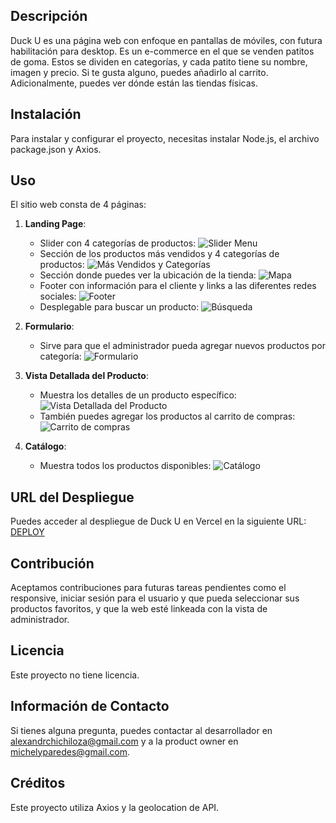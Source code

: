 ## Descripción
Duck U es una página web con enfoque en pantallas de móviles, con futura habilitación para desktop. Es un e-commerce en el que se venden patitos de goma. Estos se dividen en categorías, y cada patito tiene su nombre, imagen y precio. Si te gusta alguno, puedes añadirlo al carrito. Adicionalmente, puedes ver dónde están las tiendas físicas.  

## Instalación
Para instalar y configurar el proyecto, necesitas instalar Node.js, el archivo package.json y Axios.   

## Uso
El sitio web consta de 4 páginas:

1. **Landing Page**:
   - Slider con 4 categorías de productos: ![Slider Menu](https://raw.githubusercontent.com/project-assigments-p2-singulaars/ecommerce_duck_U/main/assets/screensReadme/sliderMenu.png)  
   - Sección de los productos más vendidos y 4 categorías de productos: ![Más Vendidos y Categorías](https://raw.githubusercontent.com/project-assigments-p2-singulaars/ecommerce_duck_U/main/assets/screensReadme/másvendidos+categorias.png)  
   - Sección donde puedes ver la ubicación de la tienda: ![Mapa](https://raw.githubusercontent.com/project-assigments-p2-singulaars/ecommerce_duck_U/main/assets/screensReadme/map.png)  
   - Footer con información para el cliente y links a las diferentes redes sociales: ![Footer](https://raw.githubusercontent.com/project-assigments-p2-singulaars/ecommerce_duck_U/main/assets/screensReadme/footer.png)  
   - Desplegable para buscar un producto: ![Búsqueda](https://raw.githubusercontent.com/project-assigments-p2-singulaars/ecommerce_duck_U/main/assets/screensReadme/search.png)  

2. **Formulario**:
   - Sirve para que el administrador pueda agregar nuevos productos por categoría: ![Formulario](https://raw.githubusercontent.com/project-assigments-p2-singulaars/ecommerce_duck_U/main/assets/screensReadme/form.png)  

3. **Vista Detallada del Producto**:
   - Muestra los detalles de un producto específico: ![Vista Detallada del Producto](https://raw.githubusercontent.com/project-assigments-p2-singulaars/ecommerce_duck_U/main/assets/screensReadme/product-view.png)  
   - También puedes agregar los productos al carrito de compras: ![Carrito de compras](https://raw.githubusercontent.com/project-assigments-p2-singulaars/ecommerce_duck_U/main/assets/screensReadme/car.png)  

4. **Catálogo**:
   - Muestra todos los productos disponibles: ![Catálogo](https://raw.githubusercontent.com/project-assigments-p2-singulaars/ecommerce_duck_U/main/assets/screensReadme/catalog.png)  

## URL del Despliegue
Puedes acceder al despliegue de Duck U en Vercel en la siguiente URL: [DEPLOY](https://duck-u.vercel.app/)

## Contribución
Aceptamos contribuciones para futuras tareas pendientes como el responsive, iniciar sesión para el usuario y que pueda seleccionar sus productos favoritos, y que la web esté linkeada con la vista de administrador.  

## Licencia
Este proyecto no tiene licencia.  

## Información de Contacto
Si tienes alguna pregunta, puedes contactar al desarrollador en [alexandrchichiloza@gmail.com](mailto:alexandrchichiloza@gmail.com) y a la product owner en [michelyparedes@gmail.com](mailto:michelyparedes@gmail.com).  

## Créditos
Este proyecto utiliza Axios y la geolocation de API.
